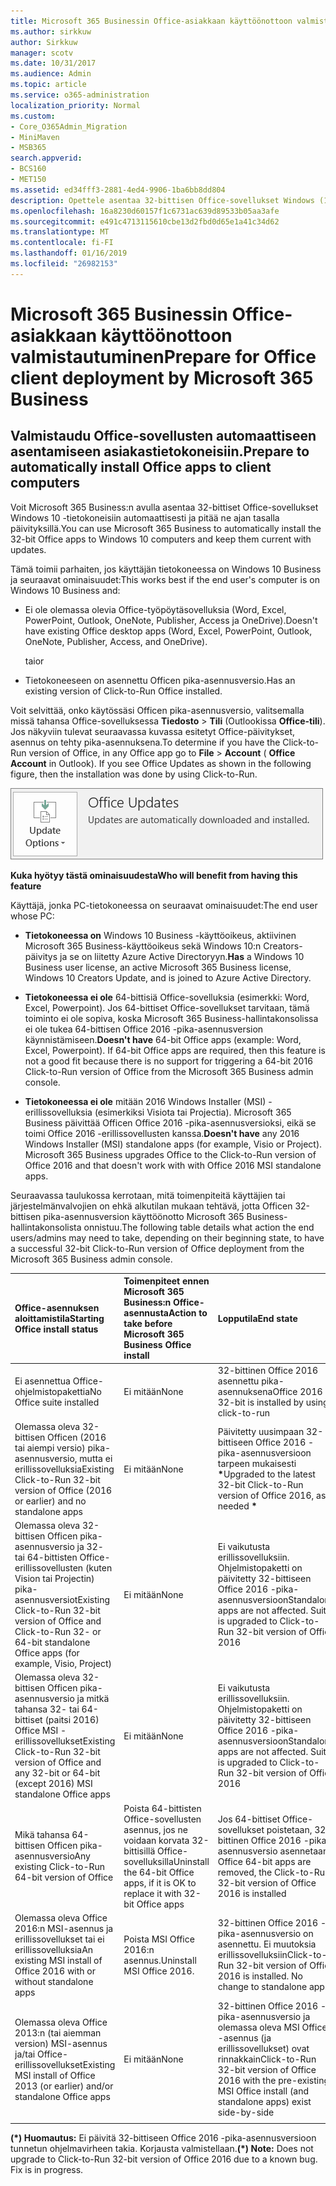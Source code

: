 ```yaml
---
title: Microsoft 365 Businessin Office-asiakkaan käyttöönottoon valmistautuminen
ms.author: sirkkuw
author: Sirkkuw
manager: scotv
ms.date: 10/31/2017
ms.audience: Admin
ms.topic: article
ms.service: o365-administration
localization_priority: Normal
ms.custom:
- Core_O365Admin_Migration
- MiniMaven
- MSB365
search.appverid:
- BCS160
- MET150
ms.assetid: ed34fff3-2881-4ed4-9906-1ba6bb8dd804
description: Opettele asentaa 32-bittisen Office-sovellukset Windows (10) tietokonetta ja pitää ne ajan tasalla automaattisesti.
ms.openlocfilehash: 16a8230d60157f1c6731ac639d89533b05aa3afe
ms.sourcegitcommit: e491c4713115610cbe13d2fbd0d65e1a41c34d62
ms.translationtype: MT
ms.contentlocale: fi-FI
ms.lasthandoff: 01/16/2019
ms.locfileid: "26982153"
---
```

# <a name="prepare-for-office-client-deployment-by-microsoft-365-business"></a><span data-ttu-id="9088f-103">Microsoft 365 Businessin Office-asiakkaan käyttöönottoon valmistautuminen</span><span class="sxs-lookup"><span data-stu-id="9088f-103">Prepare for Office client deployment by Microsoft 365 Business</span></span>

## <a name="prepare-to-automatically-install-office-apps-to-client-computers"></a><span data-ttu-id="9088f-104">Valmistaudu Office-sovellusten automaattiseen asentamiseen asiakastietokoneisiin.</span><span class="sxs-lookup"><span data-stu-id="9088f-104">Prepare to automatically install Office apps to client computers</span></span>

<span data-ttu-id="9088f-105">Voit Microsoft 365 Business:n avulla asentaa 32-bittiset Office-sovellukset Windows 10 -tietokoneisiin automaattisesti ja pitää ne ajan tasalla päivityksillä.</span><span class="sxs-lookup"><span data-stu-id="9088f-105">You can use Microsoft 365 Business to automatically install the 32-bit Office apps to Windows 10 computers and keep them current with updates.</span></span>
  
<span data-ttu-id="9088f-106">Tämä toimii parhaiten, jos käyttäjän tietokoneessa on Windows 10 Business ja seuraavat ominaisuudet:</span><span class="sxs-lookup"><span data-stu-id="9088f-106">This works best if the end user's computer is on Windows 10 Business and:</span></span>
  
- <span data-ttu-id="9088f-107">Ei ole olemassa olevia Office-työpöytäsovelluksia (Word, Excel, PowerPoint, Outlook, OneNote, Publisher, Access ja OneDrive).</span><span class="sxs-lookup"><span data-stu-id="9088f-107">Doesn't have existing Office desktop apps (Word, Excel, PowerPoint, Outlook, OneNote, Publisher, Access, and OneDrive).</span></span>
    
    <span data-ttu-id="9088f-108">tai</span><span class="sxs-lookup"><span data-stu-id="9088f-108">or</span></span>
    
- <span data-ttu-id="9088f-109">Tietokoneeseen on asennettu Officen pika-asennusversio.</span><span class="sxs-lookup"><span data-stu-id="9088f-109">Has an existing version of Click-to-Run Office installed.</span></span>
    
<span data-ttu-id="9088f-p101">Voit selvittää, onko käytössäsi Officen pika-asennusversio, valitsemalla missä tahansa Office-sovelluksessa **Tiedosto** \> **Tili** (Outlookissa **Office-tili**). Jos näkyviin tulevat seuraavassa kuvassa esitetyt Office-päivitykset, asennus on tehty pika-asennuksena.</span><span class="sxs-lookup"><span data-stu-id="9088f-p101">To determine if you have the Click-to-Run version of Office, in any Office app go to **File** \> **Account** ( **Office Account** in Outlook). If you see Office Updates as shown in the following figure, then the installation was done by using Click-to-Run.</span></span> 
  
![Screenshot of Office updates in Office app Account](media/e3439380-fa43-4ed6-ae5d-64851c297df5.png)
  
 <span data-ttu-id="9088f-113">**Kuka hyötyy tästä ominaisuudesta**</span><span class="sxs-lookup"><span data-stu-id="9088f-113">**Who will benefit from having this feature**</span></span>
  
<span data-ttu-id="9088f-114">Käyttäjä, jonka PC-tietokoneessa on seuraavat ominaisuudet:</span><span class="sxs-lookup"><span data-stu-id="9088f-114">The end user whose PC:</span></span>
  
- <span data-ttu-id="9088f-115">**Tietokoneessa on** Windows 10 Business -käyttöoikeus, aktiivinen Microsoft 365 Business-käyttöoikeus sekä Windows 10:n Creators-päivitys ja se on liitetty Azure Active Directoryyn.</span><span class="sxs-lookup"><span data-stu-id="9088f-115">**Has**  a Windows 10 Business user license, an active Microsoft 365 Business license, Windows 10 Creators Update, and is joined to Azure Active Directory.</span></span> 
    
- <span data-ttu-id="9088f-p102">**Tietokoneessa ei ole** 64-bittisiä Office-sovelluksia (esimerkki: Word, Excel, Powerpoint). Jos 64-bittiset Office-sovellukset tarvitaan, tämä toiminto ei ole sopiva, koska Microsoft 365 Business-hallintakonsolissa ei ole tukea 64-bittisen Office 2016 -pika-asennusversion käynnistämiseen.</span><span class="sxs-lookup"><span data-stu-id="9088f-p102">**Doesn't have** 64-bit Office apps (example: Word, Excel, Powerpoint). If 64-bit Office apps are required, then this feature is not a good fit because there is no support for triggering a 64-bit 2016 Click-to-Run version of Office from the Microsoft 365 Business admin console.</span></span> 
    
- <span data-ttu-id="9088f-p103">**Tietokoneessa ei ole** mitään 2016 Windows Installer (MSI) -erillissovelluksia (esimerkiksi Visiota tai Projectia). Microsoft 365 Business päivittää Officen Office 2016 -pika-asennusversioksi, eikä se toimi Office 2016 -erillissovellusten kanssa.</span><span class="sxs-lookup"><span data-stu-id="9088f-p103">**Doesn't have** any 2016 Windows Installer (MSI) standalone apps (for example, Visio or Project). Microsoft 365 Business upgrades Office to the Click-to-Run version of Office 2016 and that doesn't work with with Office 2016 MSI standalone apps.</span></span> 
    
<span data-ttu-id="9088f-120">Seuraavassa taulukossa kerrotaan, mitä toimenpiteitä käyttäjien tai järjestelmänvalvojien on ehkä alkutilan mukaan tehtävä, jotta Officen 32-bittisen pika-asennusversion käyttöönotto Microsoft 365 Business-hallintakonsolista onnistuu.</span><span class="sxs-lookup"><span data-stu-id="9088f-120">The following table details what action the end users/admins may need to take, depending on their beginning state, to have a successful 32-bit Click-to-Run version of Office deployment from the Microsoft 365 Business admin console.</span></span>
  
|<span data-ttu-id="9088f-121">**Office-asennuksen aloittamistila**</span><span class="sxs-lookup"><span data-stu-id="9088f-121">**Starting Office install status**</span></span>|<span data-ttu-id="9088f-122">**Toimenpiteet ennen Microsoft 365 Business:n Office-asennusta**</span><span class="sxs-lookup"><span data-stu-id="9088f-122">**Action to take before Microsoft 365 Business Office install**</span></span>|<span data-ttu-id="9088f-123">**Lopputila**</span><span class="sxs-lookup"><span data-stu-id="9088f-123">**End state**</span></span>|
|:-----|:-----|:-----|
|<span data-ttu-id="9088f-124">Ei asennettua Office-ohjelmistopakettia</span><span class="sxs-lookup"><span data-stu-id="9088f-124">No Office suite installed</span></span>  <br/> |<span data-ttu-id="9088f-125">Ei mitään</span><span class="sxs-lookup"><span data-stu-id="9088f-125">None</span></span>  <br/> |<span data-ttu-id="9088f-126">32-bittinen Office 2016 asennettu pika-asennuksena</span><span class="sxs-lookup"><span data-stu-id="9088f-126">Office 2016 32-bit is installed by using click-to-run</span></span>  <br/> |
|<span data-ttu-id="9088f-127">Olemassa oleva 32-bittisen Officen (2016 tai aiempi versio) pika-asennusversio, mutta ei erillissovelluksia</span><span class="sxs-lookup"><span data-stu-id="9088f-127">Existing Click-to-Run 32-bit version of Office (2016 or earlier) and no standalone apps</span></span>  <br/> |<span data-ttu-id="9088f-128">Ei mitään</span><span class="sxs-lookup"><span data-stu-id="9088f-128">None</span></span>  <br/> |<span data-ttu-id="9088f-129">Päivitetty uusimpaan 32-bittiseen Office 2016 -pika-asennusversioon tarpeen mukaisesti **\***</span><span class="sxs-lookup"><span data-stu-id="9088f-129">Upgraded to the latest 32-bit Click-to-Run version of Office 2016, as needed **\***</span></span> <br/> |
|<span data-ttu-id="9088f-130">Olemassa oleva 32-bittisen Officen pika-asennusversio ja 32- tai 64-bittisten Office-erillissovellusten (kuten Vision tai Projectin) pika-asennusversiot</span><span class="sxs-lookup"><span data-stu-id="9088f-130">Existing Click-to-Run 32-bit version of Office and Click-to-Run 32- or 64-bit standalone Office apps (for example, Visio, Project)</span></span>  <br/> |<span data-ttu-id="9088f-131">Ei mitään</span><span class="sxs-lookup"><span data-stu-id="9088f-131">None</span></span>  <br/> |<span data-ttu-id="9088f-p104">Ei vaikutusta erillissovelluksiin. Ohjelmistopaketti on päivitetty 32-bittiseen Office 2016 -pika-asennusversioon</span><span class="sxs-lookup"><span data-stu-id="9088f-p104">Standalone apps are not affected. Suite is upgraded to Click-to-Run 32-bit version of Office 2016</span></span>  <br/> |
|<span data-ttu-id="9088f-134">Olemassa oleva 32-bittisen Officen pika-asennusversio ja mitkä tahansa 32- tai 64-bittiset (paitsi 2016) Office MSI -erillissovellukset</span><span class="sxs-lookup"><span data-stu-id="9088f-134">Existing Click-to-Run 32-bit version of Office and any 32-bit or 64-bit (except 2016) MSI standalone Office apps</span></span>  <br/> |<span data-ttu-id="9088f-135">Ei mitään</span><span class="sxs-lookup"><span data-stu-id="9088f-135">None</span></span>  <br/> |<span data-ttu-id="9088f-p105">Ei vaikutusta erillissovelluksiin. Ohjelmistopaketti on päivitetty 32-bittiseen Office 2016 -pika-asennusversioon</span><span class="sxs-lookup"><span data-stu-id="9088f-p105">Standalone apps are not affected. Suite is upgraded to Click-to-Run 32-bit version of Office 2016</span></span>  <br/> ||||
|<span data-ttu-id="9088f-138">Mikä tahansa 64-bittisen Officen pika-asennusversio</span><span class="sxs-lookup"><span data-stu-id="9088f-138">Any existing Click-to-Run 64-bit version of Office</span></span>  <br/> |<span data-ttu-id="9088f-139">Poista 64-bittisten Office-sovellusten asennus, jos ne voidaan korvata 32-bittisillä Office-sovelluksilla</span><span class="sxs-lookup"><span data-stu-id="9088f-139">Uninstall the 64-bit Office apps, if it is OK to replace it with 32-bit Office apps</span></span>  <br/> |<span data-ttu-id="9088f-140">Jos 64-bittiset Office-sovellukset poistetaan, 32-bittinen Office 2016 -pika-asennusversio asennetaan</span><span class="sxs-lookup"><span data-stu-id="9088f-140">If Office 64-bit apps are removed, the Click-to-Run 32-bit version of Office 2016 is installed</span></span>  <br/> |
|<span data-ttu-id="9088f-141">Olemassa oleva Office 2016:n MSI-asennus ja erillissovellukset tai ei erillissovelluksia</span><span class="sxs-lookup"><span data-stu-id="9088f-141">An existing MSI install of Office 2016 with or without standalone apps</span></span>  <br/> |<span data-ttu-id="9088f-142">Poista MSI Office 2016:n asennus.</span><span class="sxs-lookup"><span data-stu-id="9088f-142">Uninstall MSI Office 2016.</span></span>  <br/> |<span data-ttu-id="9088f-p106">32-bittinen Office 2016 -pika-asennusversio on asennettu. Ei muutoksia erillissovelluksiin</span><span class="sxs-lookup"><span data-stu-id="9088f-p106">Click-to-Run 32-bit version of Office 2016 is installed. No change to standalone apps</span></span>  <br/> |
|<span data-ttu-id="9088f-145">Olemassa oleva Office 2013:n (tai aiemman version) MSI-asennus ja/tai Office-erillissovellukset</span><span class="sxs-lookup"><span data-stu-id="9088f-145">Existing MSI install of Office 2013 (or earlier) and/or standalone Office apps</span></span>  <br/> |<span data-ttu-id="9088f-146">Ei mitään</span><span class="sxs-lookup"><span data-stu-id="9088f-146">None</span></span>  <br/> |<span data-ttu-id="9088f-147">32-bittinen Office 2016 -pika-asennusversio ja olemassa oleva MSI Office -asennus (ja erillissovellukset) ovat rinnakkain</span><span class="sxs-lookup"><span data-stu-id="9088f-147">Click-to-Run 32-bit version of Office 2016 with the pre-existing MSI Office install (and standalone apps) exist side-by-side</span></span>  <br/> |
||||
   
 <span data-ttu-id="9088f-p107">**(\*) Huomautus:** Ei päivitä 32-bittiseen Office 2016 -pika-asennusversioon tunnetun ohjelmavirheen takia. Korjausta valmistellaan.</span><span class="sxs-lookup"><span data-stu-id="9088f-p107">**(\*) Note:** Does not upgrade to Click-to-Run 32-bit version of Office 2016 due to a known bug. Fix is in progress.</span></span> 
  


